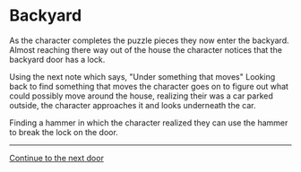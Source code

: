 # Backyard

As the character completes the puzzle pieces they now enter the backyard. Almost reaching there way out of the house the character notices that the backyard door has a lock.

Using the next note which says, "Under something that moves"
Looking back to find something that moves the character goes on to figure out what could possibly move around the house, realizing their was a car parked outside, the character approaches it and looks underneath the car.

Finding a hammer in which the character realized they can use the hammer to break the lock on the door.

---

[Continue to the next door](gates.md)
